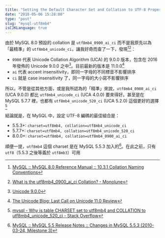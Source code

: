 ```yaml
---
title: "Setting the Default Character Set and Collation to UTF-8 Properly in MySQL"
date: "2018-05-06 15:28:00"
type: "post"
slug: "mysql-utf8mb4"
isCJKLanguage: true
---
```


由於 MySQL 8.0 預設的 collation 是 `utf8mb4_0900_ai_ci` 而不是我原先以為「最精準」的 `utf8mb4_unicode_ci`，讓我好奇而查了一下，發現[^1][^2]：

* `0900` 代表 Unicode Collation Algorithm (UCA) 的 9.0.0 版本，包含在 2016 年發佈的 Unicode 9.0.0 之中[^3]。目前最新的版本是 11.0.0[^4]
* `ai` 代表 accent insensitivity，即同一字母的不同標音不影響排序
* `ci` 就是 case insensitivity 了，同一字母的大小寫不影響排序

所以，不管是從其他方面，或是我所認為的「精準」來說，`utf8mb4_0900_ai_ci` (UCA 9.0.0) 都比 `utf8mb4_unicode_ci` (UCA 4.0.0) 要來得好。甚至是在 MySQL 5.7.7 裡，也都有 `utf8mb4_unicode_520_ci` (UCA 5.2.0) 這個更好的選擇[^5]

結論就是，在 MySQL 中，設定 UTF-8 編碼的最佳組合是：

* 5.5.3+: `charset=utf8mb4, collation=utf8mb4_unicode_ci`
* 5.7.7+: `charset=utf8mb4, collation=utf8mb4_unicode_520_ci`
* 8.0.0+: `charset=utf8mb4, collation=utf8mb4_0900_ai_ci`

順便一提，`utf8mb4` 這個 charset 是在 MySQL 5.5.3 加入的[^6]。在此之前，只有 `utf8`（5.5.3 之後等義於 `utf8mb3`）可用

[^1]: [MySQL :: MySQL 8.0 Reference Manual :: 10.3.1 Collation Naming Conventions](https://dev.mysql.com/doc/refman/8.0/en/charset-collation-names.html)
[^2]: [What is the utf8mb4_0900_ai_ci Collation? - Monolune](https://www.monolune.com/what-is-the-utf8mb4_0900_ai_ci-collation/)
[^3]: [Unicode 9.0.0](http://unicode.org/versions/Unicode9.0.0/)
[^4]: [The Unicode Blog: Last Call on Unicode 11.0 Review](http://blog.unicode.org/2018/04/last-call-on-unicode-110-review.html)
[^5]: [mysql - Why is table CHARSET set to utf8mb4 and COLLATION to utf8mb4_unicode_520_ci - Stack Overflow](https://stackoverflow.com/a/43692337)
[^6]: [MySQL :: MySQL 5.5 Release Notes :: Changes in MySQL 5.5.3 (2010-03-24, Milestone 3)](https://dev.mysql.com/doc/relnotes/mysql/5.5/en/news-5-5-3.html)
